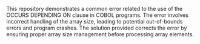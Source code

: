 This repository demonstrates a common error related to the use of the OCCURS DEPENDING ON clause in COBOL programs. The error involves incorrect handling of the array size, leading to potential out-of-bounds errors and program crashes.  The solution provided corrects the error by ensuring proper array size management before processing array elements.